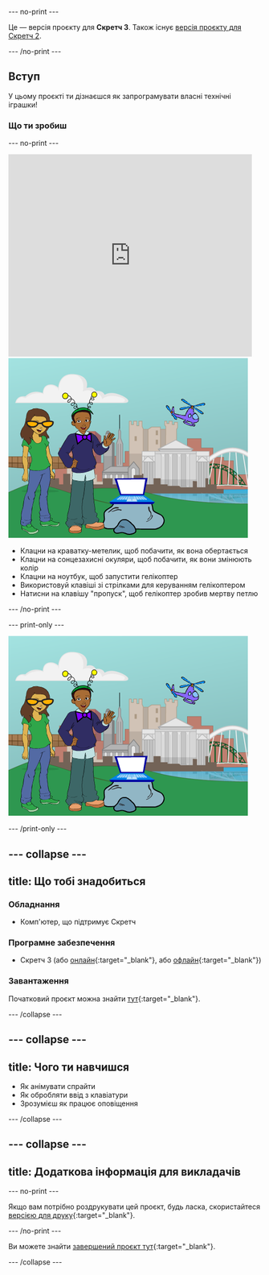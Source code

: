 --- no-print ---

Це — версія проєкту для **Скретч 3**. Також існує [версія проєкту для Скретч 2](https://projects.raspberrypi.org/uk-UA/projects/tech-toys-scratch2).

--- /no-print ---

## Вступ

У цьому проєкті ти дізнаєшся як запрограмувати власні технічні іграшки!

### Що ти зробиш

--- no-print ---

<div class="scratch-preview">
  <iframe allowtransparency="true" width="485" height="402" src="https://scratch.mit.edu/projects/embed/301514002/?autostart=false" frameborder="0" scrolling="no"></iframe>
  <img src="images/toys-final.png">
</div>

+ Клацни на краватку-метелик, щоб побачити, як вона обертається
+ Клацни на сонцезахисні окуляри, щоб побачити, як вони змінюють колір
+ Клацни на ноутбук, щоб запустити гелікоптер
+ Використовуй клавіші зі стрілками для керуванням гелікоптером
+ Натисни на клавішу "пропуск", щоб гелікоптер зробив мертву петлю

--- /no-print ---

--- print-only ---

![завершений проєкт](images/toys-final.png)

--- /print-only ---

--- collapse ---
---
title: Що тобі знадобиться
---

### Обладнання

+ Комп'ютер, що підтримує Скретч

### Програмне забезпечення

+ Скретч 3 (або [онлайн](http://rpf.io/scratchon){:target="_blank"}, або [офлайн](http://rpf.io/scratchoff){:target="_blank"})

### Завантаження

Початковий проєкт можна знайти [тут](http://rpf.io/p/uk-UA/tech-toys-go){:target="_blank"}.

--- /collapse ---

--- collapse ---
---
title: Чого ти навчишся
---

- Як анімувати спрайти
- Як обробляти ввід з клавіатури
- Зрозумієш як працює оповіщення

--- /collapse ---

--- collapse ---
---
title: Додаткова інформація для викладачів
---

--- no-print ---

Якщо вам потрібно роздрукувати цей проєкт, будь ласка, скористайтеся [версією для друку](https://projects.raspberrypi.org/uk-UA/projects/tech-toys/print){:target="_blank"}.

--- /no-print ---

Ви можете знайти [завершений проєкт тут](http://rpf.io/p/uk-UA/tech-toys-get){:target="_blank"}.

--- /collapse ---
